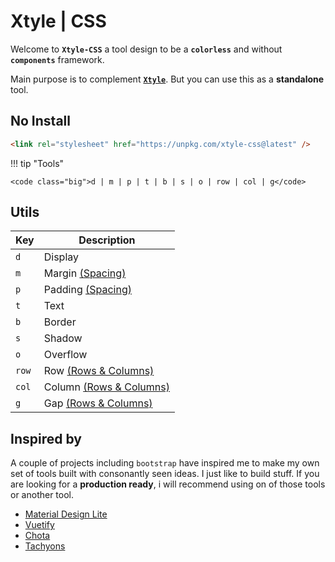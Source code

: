 # **Xtyle** | CSS

Welcome to **`Xtyle-CSS`** a tool design to be a **`colorless`** and without **`components`** framework.

Main purpose is to complement <a href="https://github.com/hlop3z/xtyle" target="_blank">**`Xtyle`**</a>. But you can use this as a **standalone** tool.

## No Install

```html
<link rel="stylesheet" href="https://unpkg.com/xtyle-css@latest" />
```

!!! tip "Tools"

    <code class="big">d | m | p | t | b | s | o | row | col | g</code>

## **Utils**

| Key                          | Description                      |
| ---------------------------- | -------------------------------- |
| <code class="big">d</code>   | Display                          |
| <code class="big">m</code>   | Margin [(Spacing)](/spacing/)    |
| <code class="big">p</code>   | Padding [(Spacing)](/spacing/)   |
| <code class="big">t</code>   | Text                             |
| <code class="big">b</code>   | Border                           |
| <code class="big">s</code>   | Shadow                           |
| <code class="big">o</code>   | Overflow                         |
| <code class="big">row</code> | Row [(Rows & Columns)](/row/)    |
| <code class="big">col</code> | Column [(Rows & Columns)](/row/) |
| <code class="big">g</code>   | Gap [(Rows & Columns)](/row/)    |

## Inspired by

A couple of projects including `bootstrap` have inspired me to make my own set of tools built with consonantly seen ideas.
I just like to build stuff. If you are looking for a **production ready**, i will recommend using on of those tools or another tool.

- <a href="https://getmdl.io/" target="_blank">Material Design Lite</a>
- <a href="https://vuetifyjs.com/" target="_blank">Vuetify</a>
- <a href="https://jenil.github.io/chota/" target="_blank">Chota</a>
- <a href="https://tachyons.io/" target="_blank">Tachyons</a>
